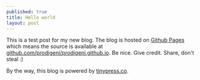 ```yaml
---
published: true
title: Hello world
layout: post
---
```

This is a test post for my new blog. The blog is hosted on [Github Pages](http://pages.github.com/) which means the source is available at [github.com/prodigeni/prodigeni.github.io](http://github.com/prodigeni/prodigeni.github.io). Be nice. Give credit. Share, don't steal :)

By the way, this blog is powered by [tinypress.co](https://tinypress.co).